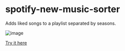 # spotify-new-music-sorter

Adds liked songs to a playlist separated by seasons.

![image](https://imgur.com/VcqYVTa.png)

[Try it here](http://spotifyplaylists.duckdns.org/)
